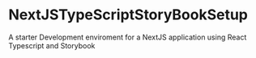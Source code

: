 # NextJSTypeScriptStoryBookSetup
A starter Development enviroment for a NextJS application using React Typescript and Storybook
